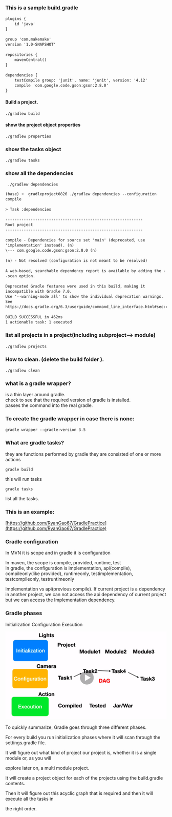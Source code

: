 ### This is a sample build.gradle
```
plugins {
    id 'java'
}

group 'com.makemake'
version '1.0-SNAPSHOT'

repositories {
    mavenCentral()
}

dependencies {
    testCompile group: 'junit', name: 'junit', version: '4.12'
    compile 'com.google.code.gson:gson:2.8.0'
}

```

#### Build a project.   
```
./gradlew build    
```


#### show the project object properties
```
./gradlew properties
```


### show the tasks object
```
./gradlew tasks
```


### show all the dependencies
```
 ./gradlew dependencies

```


```
(base) ➜  gradleproject0826 ./gradlew dependencies --configuration compile

> Task :dependencies

------------------------------------------------------------
Root project
------------------------------------------------------------

compile - Dependencies for source set 'main' (deprecated, use 'implementation' instead). (n)
\--- com.google.code.gson:gson:2.8.0 (n)

(n) - Not resolved (configuration is not meant to be resolved)

A web-based, searchable dependency report is available by adding the --scan option.

Deprecated Gradle features were used in this build, making it incompatible with Gradle 7.0.
Use '--warning-mode all' to show the individual deprecation warnings.
See https://docs.gradle.org/6.3/userguide/command_line_interface.html#sec:command_line_warnings

BUILD SUCCESSFUL in 462ms
1 actionable task: 1 executed

```

### list all projects in a project(including subproject--> module)
```
./gradlew projects 
```


### How to clean.    (delete the build folder ).      
```
./gradlew clean
```


### what is a gradle wrapper?   
is a thin layer around gradle.     
check to see that the required version of gradle is installed.     
passes the command into the real gradle.          


### To create the gradle wrapper in case there is none:      
```
gradle wrapper --gradle-version 3.5
```


### What are gradle tasks?    
they are functions performed by gradle
they are consisted of one or more actions

```
gradle build 
```
this will run tasks

```
gradle tasks 
```
list all the tasks.    



### This is an example:   
[https://github.com/RyanGao67/GradlePractice](https://github.com/RyanGao67/GradlePractice)


### Gradle configuration    
In MVN it is scope and in gradle it is configuration

In maven, the scope is compile, provided, runtime, test    
In gradle, the configuration is implementation, api(compile), compileonly(like provided), runtimeonly, testimplementation, testcompileonly, testruntimeonly    

Implementation vs api(previous compile). If current project is a dependency in another project, we can not access the api dependency of current project but we can access the Implementation dependency.   


### Gradle phases
Initialization
Configuration
Execution

![](./img/gradle1.png)


To quickly summarize, Gradle goes through three different phases.

For every build you run initialization phases where it will scan through the settings.gradle file.

It will figure out what kind of project our project is, whether it is a single module or, as you will

explore later on, a multi module project.

It will create a project object for each of the projects using the build.gradle contents.

Then it will figure out this acyclic graph that is required and then it will execute all the tasks in

the right order.
